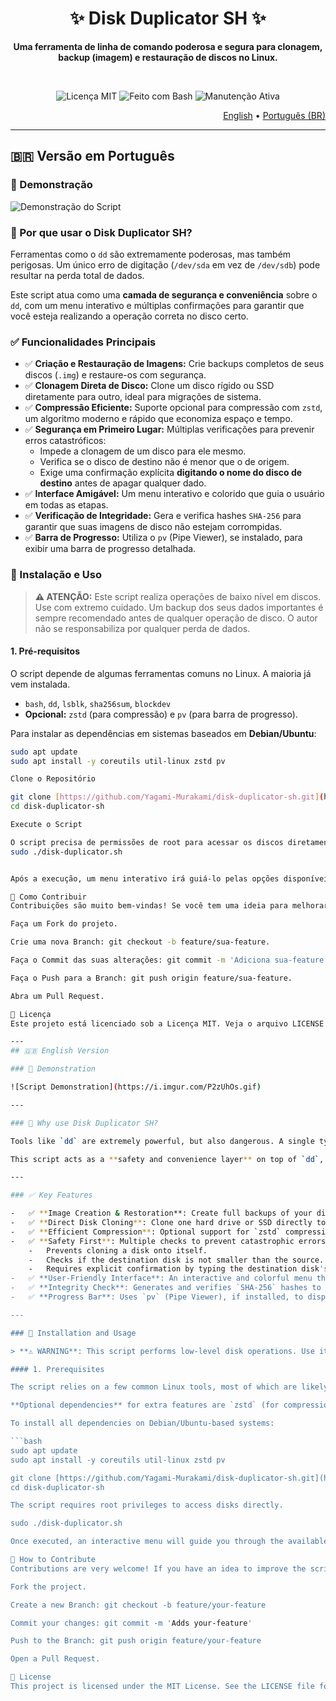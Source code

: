 <div align="center">
  <h1>✨ Disk Duplicator SH ✨</h1>
  <p><strong>Uma ferramenta de linha de comando poderosa e segura para clonagem, backup (imagem) e restauração de discos no Linux.</strong></p>
  <br>
  <p>
    <img src="https://img.shields.io/badge/Licen%C3%A7a-MIT-blue.svg" alt="Licença MIT">
    <img src="https://img.shields.io/badge/Feito%20com-Bash-green.svg" alt="Feito com Bash">
    <img src="https://img.shields.io/badge/Manuten%C3%A7%C3%A3o-Sim-brightgreen.svg" alt="Manutenção Ativa">
  </p>
</div>

<p align="right">
 <a href="#-disk-duplicator-sh-en">English</a> • <a href="#-disk-duplicator-sh-pt-br">Português (BR)</a>
</p>

<a name="-disk-duplicator-sh-pt-br"></a>

---

## 🇧🇷 Versão em Português

### 🚀 Demonstração
![Demonstração do Script](https://i.imgur.com/P2zUhOs.gif)

### 🤔 Por que usar o Disk Duplicator SH?
Ferramentas como o `dd` são extremamente poderosas, mas também perigosas. Um único erro de digitação (`/dev/sda` em vez de `/dev/sdb`) pode resultar na perda total de dados.

Este script atua como uma **camada de segurança e conveniência** sobre o `dd`, com um menu interativo e múltiplas confirmações para garantir que você esteja realizando a operação correta no disco certo.

### ✅ Funcionalidades Principais
-   ✅ **Criação e Restauração de Imagens:** Crie backups completos de seus discos (`.img`) e restaure-os com segurança.
-   ✅ **Clonagem Direta de Disco:** Clone um disco rígido ou SSD diretamente para outro, ideal para migrações de sistema.
-   ✅ **Compressão Eficiente:** Suporte opcional para compressão com `zstd`, um algoritmo moderno e rápido que economiza espaço e tempo.
-   ✅ **Segurança em Primeiro Lugar:** Múltiplas verificações para prevenir erros catastróficos:
    -   Impede a clonagem de um disco para ele mesmo.
    -   Verifica se o disco de destino não é menor que o de origem.
    -   Exige uma confirmação explícita **digitando o nome do disco de destino** antes de apagar qualquer dado.
-   ✅ **Interface Amigável:** Um menu interativo e colorido que guia o usuário em todas as etapas.
-   ✅ **Verificação de Integridade:** Gera e verifica hashes `SHA-256` para garantir que suas imagens de disco não estejam corrompidas.
-   ✅ **Barra de Progresso:** Utiliza o `pv` (Pipe Viewer), se instalado, para exibir uma barra de progresso detalhada.

### 🔧 Instalação e Uso

> **⚠️ ATENÇÃO:** Este script realiza operações de baixo nível em discos. Use com extremo cuidado. Um backup dos seus dados importantes é sempre recomendado antes de qualquer operação de disco. O autor não se responsabiliza por qualquer perda de dados.

#### 1. Pré-requisitos
O script depende de algumas ferramentas comuns no Linux. A maioria já vem instalada.

-   `bash`, `dd`, `lsblk`, `sha256sum`, `blockdev`
-   **Opcional:** `zstd` (para compressão) e `pv` (para barra de progresso).

Para instalar as dependências em sistemas baseados em **Debian/Ubuntu**:
```bash
sudo apt update
sudo apt install -y coreutils util-linux zstd pv

Clone o Repositório

git clone [https://github.com/Yagami-Murakami/disk-duplicator-sh.git](https://github.com/Yagami-Murakami/disk-duplicator-sh.git)
cd disk-duplicator-sh

Execute o Script

O script precisa de permissões de root para acessar os discos diretamente.
sudo ./disk-duplicator.sh


Após a execução, um menu interativo irá guiá-lo pelas opções disponíveis.

🙏 Como Contribuir
Contribuições são muito bem-vindas! Se você tem uma ideia para melhorar o script, encontrou um bug ou quer adicionar uma nova funcionalidade:

Faça um Fork do projeto.

Crie uma nova Branch: git checkout -b feature/sua-feature.

Faça o Commit das suas alterações: git commit -m 'Adiciona sua-feature'.

Faça o Push para a Branch: git push origin feature/sua-feature.

Abra um Pull Request.

📄 Licença
Este projeto está licenciado sob a Licença MIT. Veja o arquivo LICENSE para mais detalhes.

---
## 🇬🇧 English Version

### 🚀 Demonstration

![Script Demonstration](https://i.imgur.com/P2zUhOs.gif)

---

### 🤔 Why use Disk Duplicator SH?

Tools like `dd` are extremely powerful, but also dangerous. A single typo (`/dev/sda` instead of `/dev/sdb`) can result in total data loss.

This script acts as a **safety and convenience layer** on top of `dd`, featuring an interactive menu and multiple confirmations to ensure you are performing the right operation on the right disk.

---

### ✅ Key Features

-   ✅ **Image Creation & Restoration**: Create full backups of your disks (`.img`) and restore them safely.
-   ✅ **Direct Disk Cloning**: Clone one hard drive or SSD directly to another, ideal for system migrations.
-   ✅ **Efficient Compression**: Optional support for `zstd` compression, a modern and fast algorithm that saves space and time.
-   ✅ **Safety First**: Multiple checks to prevent catastrophic errors:
    -   Prevents cloning a disk onto itself.
    -   Checks if the destination disk is not smaller than the source.
    -   Requires explicit confirmation by typing the destination disk's name before erasing any data.
-   ✅ **User-Friendly Interface**: An interactive and colorful menu that guides the user through every step.
-   ✅ **Integrity Check**: Generates and verifies `SHA-256` hashes to ensure your disk images are not corrupted.
-   ✅ **Progress Bar**: Uses `pv` (Pipe Viewer), if installed, to display a detailed progress bar.

---

### 🔧 Installation and Usage

> **⚠️ WARNING**: This script performs low-level disk operations. Use it with extreme caution. Backing up your important data is always recommended before any disk operation. The author is not responsible for any data loss.

#### 1. Prerequisites

The script relies on a few common Linux tools, most of which are likely pre-installed: `bash`, `dd`, `lsblk`, `sha256sum`, and `blockdev`.

**Optional dependencies** for extra features are `zstd` (for compression) and `pv` (for a progress bar).

To install all dependencies on Debian/Ubuntu-based systems:

```bash
sudo apt update
sudo apt install -y coreutils util-linux zstd pv

git clone [https://github.com/Yagami-Murakami/disk-duplicator-sh.git](https://github.com/Yagami-Murakami/disk-duplicator-sh.git)
cd disk-duplicator-sh

The script requires root privileges to access disks directly.

sudo ./disk-duplicator.sh

Once executed, an interactive menu will guide you through the available options.

🙏 How to Contribute
Contributions are very welcome! If you have an idea to improve the script, find a bug, or want to add a new feature:

Fork the project.

Create a new Branch: git checkout -b feature/your-feature

Commit your changes: git commit -m 'Adds your-feature'

Push to the Branch: git push origin feature/your-feature

Open a Pull Request.

📄 License
This project is licensed under the MIT License. See the LICENSE file for more details.

